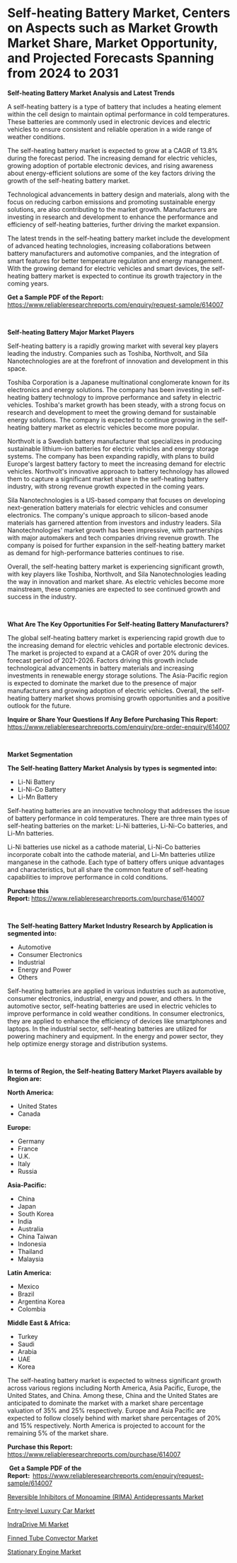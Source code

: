 <p><h1>Self-heating Battery Market, Centers on Aspects such as Market Growth Market Share, Market Opportunity, and Projected Forecasts Spanning from 2024 to 2031</h1></p><p><strong>Self-heating Battery Market Analysis and Latest Trends</strong></p>
<p><p>A self-heating battery is a type of battery that includes a heating element within the cell design to maintain optimal performance in cold temperatures. These batteries are commonly used in electronic devices and electric vehicles to ensure consistent and reliable operation in a wide range of weather conditions.</p><p>The self-heating battery market is expected to grow at a CAGR of 13.8% during the forecast period. The increasing demand for electric vehicles, growing adoption of portable electronic devices, and rising awareness about energy-efficient solutions are some of the key factors driving the growth of the self-heating battery market. </p><p>Technological advancements in battery design and materials, along with the focus on reducing carbon emissions and promoting sustainable energy solutions, are also contributing to the market growth. Manufacturers are investing in research and development to enhance the performance and efficiency of self-heating batteries, further driving the market expansion.</p><p>The latest trends in the self-heating battery market include the development of advanced heating technologies, increasing collaborations between battery manufacturers and automotive companies, and the integration of smart features for better temperature regulation and energy management. With the growing demand for electric vehicles and smart devices, the self-heating battery market is expected to continue its growth trajectory in the coming years.</p></p>
<p><strong>Get a Sample PDF of the Report:&nbsp;</strong> <a href="https://www.reliableresearchreports.com/enquiry/request-sample/614007">https://www.reliableresearchreports.com/enquiry/request-sample/614007</a></p>
<p>&nbsp;</p>
<p><strong>Self-heating Battery Major Market Players</strong></p>
<p><p>Self-heating battery is a rapidly growing market with several key players leading the industry. Companies such as Toshiba, Northvolt, and Sila Nanotechnologies are at the forefront of innovation and development in this space.</p><p>Toshiba Corporation is a Japanese multinational conglomerate known for its electronics and energy solutions. The company has been investing in self-heating battery technology to improve performance and safety in electric vehicles. Toshiba's market growth has been steady, with a strong focus on research and development to meet the growing demand for sustainable energy solutions. The company is expected to continue growing in the self-heating battery market as electric vehicles become more popular.</p><p>Northvolt is a Swedish battery manufacturer that specializes in producing sustainable lithium-ion batteries for electric vehicles and energy storage systems. The company has been expanding rapidly, with plans to build Europe's largest battery factory to meet the increasing demand for electric vehicles. Northvolt's innovative approach to battery technology has allowed them to capture a significant market share in the self-heating battery industry, with strong revenue growth expected in the coming years.</p><p>Sila Nanotechnologies is a US-based company that focuses on developing next-generation battery materials for electric vehicles and consumer electronics. The company's unique approach to silicon-based anode materials has garnered attention from investors and industry leaders. Sila Nanotechnologies' market growth has been impressive, with partnerships with major automakers and tech companies driving revenue growth. The company is poised for further expansion in the self-heating battery market as demand for high-performance batteries continues to rise.</p><p>Overall, the self-heating battery market is experiencing significant growth, with key players like Toshiba, Northvolt, and Sila Nanotechnologies leading the way in innovation and market share. As electric vehicles become more mainstream, these companies are expected to see continued growth and success in the industry.</p></p>
<p>&nbsp;</p>
<p><strong>What Are The Key Opportunities For Self-heating Battery Manufacturers?</strong></p>
<p><p>The global self-heating battery market is experiencing rapid growth due to the increasing demand for electric vehicles and portable electronic devices. The market is projected to expand at a CAGR of over 20% during the forecast period of 2021-2026. Factors driving this growth include technological advancements in battery materials and increasing investments in renewable energy storage solutions. The Asia-Pacific region is expected to dominate the market due to the presence of major manufacturers and growing adoption of electric vehicles. Overall, the self-heating battery market shows promising growth opportunities and a positive outlook for the future.</p></p>
<p><strong>Inquire or Share Your Questions If Any Before Purchasing This Report:</strong> <a href="https://www.reliableresearchreports.com/enquiry/pre-order-enquiry/614007">https://www.reliableresearchreports.com/enquiry/pre-order-enquiry/614007</a></p>
<p>&nbsp;</p>
<p><strong>Market Segmentation</strong></p>
<p><strong>The Self-heating Battery Market Analysis by types is segmented into:</strong></p>
<p><ul><li>Li-Ni Battery</li><li>Li-Ni-Co Battery</li><li>Li-Mn Battery</li></ul></p>
<p><p>Self-heating batteries are an innovative technology that addresses the issue of battery performance in cold temperatures. There are three main types of self-heating batteries on the market: Li-Ni batteries, Li-Ni-Co batteries, and Li-Mn batteries. </p><p>Li-Ni batteries use nickel as a cathode material, Li-Ni-Co batteries incorporate cobalt into the cathode material, and Li-Mn batteries utilize manganese in the cathode. Each type of battery offers unique advantages and characteristics, but all share the common feature of self-heating capabilities to improve performance in cold conditions.</p></p>
<p><strong>Purchase this Report:&nbsp;</strong><a href="https://www.reliableresearchreports.com/purchase/614007">https://www.reliableresearchreports.com/purchase/614007</a></p>
<p>&nbsp;</p>
<p><strong>The Self-heating Battery Market Industry Research by Application is segmented into:</strong></p>
<p><ul><li>Automotive</li><li>Consumer Electronics</li><li>Industrial</li><li>Energy and Power</li><li>Others</li></ul></p>
<p><p>Self-heating batteries are applied in various industries such as automotive, consumer electronics, industrial, energy and power, and others. In the automotive sector, self-heating batteries are used in electric vehicles to improve performance in cold weather conditions. In consumer electronics, they are applied to enhance the efficiency of devices like smartphones and laptops. In the industrial sector, self-heating batteries are utilized for powering machinery and equipment. In the energy and power sector, they help optimize energy storage and distribution systems.</p></p>
<p>&nbsp;</p>
<p><strong>In terms of Region, the Self-heating Battery Market Players available by Region are:</strong></p>
<p>
    <p> <strong> North America: </strong>
        <ul>
            <li>United States</li>
            <li>Canada</li>
        </ul>
        </p> 
    <p> <strong> Europe: </strong>
        <ul>
            <li>Germany</li>
            <li>France</li>
            <li>U.K.</li>
            <li>Italy</li>
            <li>Russia</li>
        </ul>
        </p> 
    <p> <strong> Asia-Pacific: </strong>
        <ul>
            <li>China</li>
            <li>Japan</li>
            <li>South Korea</li>
            <li>India</li>
            <li>Australia</li>
            <li>China Taiwan</li>
            <li>Indonesia</li>
            <li>Thailand</li>
            <li>Malaysia</li>
        </ul>
        </p> 
    <p> <strong> Latin America: </strong>
        <ul>
            <li>Mexico</li>
            <li>Brazil</li>
            <li>Argentina Korea</li>
            <li>Colombia</li>
        </ul>
        </p> 
    <p> <strong> Middle East & Africa: </strong>
        <ul>
            <li>Turkey</li>
            <li>Saudi</li>
            <li>Arabia</li>
            <li>UAE</li>
            <li>Korea</li>
        </ul>
    </p>
    </p>
<p><p>The self-heating battery market is expected to witness significant growth across various regions including North America, Asia Pacific, Europe, the United States, and China. Among these, China and the United States are anticipated to dominate the market with a market share percentage valuation of 35% and 25% respectively. Europe and Asia Pacific are expected to follow closely behind with market share percentages of 20% and 15% respectively. North America is projected to account for the remaining 5% of the market share.</p></p>
<p><strong>Purchase this Report: </strong><a href="https://www.reliableresearchreports.com/purchase/614007">https://www.reliableresearchreports.com/purchase/614007</a></p>
<p>&nbsp;<strong>Get a Sample PDF of the Report:&nbsp;&nbsp;</strong><a href="https://www.reliableresearchreports.com/enquiry/request-sample/614007">https://www.reliableresearchreports.com/enquiry/request-sample/614007</a></p>
<p><strong></strong></p>
<p><p><a href="https://issuu.com/reportprime-2/docs/reversible-inhibitors-of-monoamine-rima-antidepres">Reversible Inhibitors of Monoamine (RIMA) Antidepressants Market</a></p><p><a href="https://issuu.com/reportprime-2/docs/entry-level-luxury-car-market-size-2030.pptx">Entry-level Luxury Car Market</a></p><p><a href="https://github.com/nathandecarvalho/Market-Research-Report-List-2/blob/main/indradrive-mi-market.md">IndraDrive Mi Market</a></p><p><a href="https://github.com/kosella/Market-Research-Report-List-2/blob/main/finned-tube-convector-market.md">Finned Tube Convector Market</a></p><p><a href="https://github.com/kufem1/Market-Research-Report-List-1/blob/main/stationary-engine-market.md">Stationary Engine Market</a></p></p>